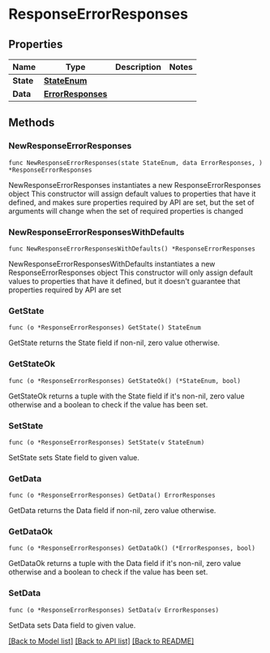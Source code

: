 # ResponseErrorResponses

## Properties

Name | Type | Description | Notes
------------ | ------------- | ------------- | -------------
**State** | [**StateEnum**](StateEnum.md) |  | 
**Data** | [**ErrorResponses**](ErrorResponses.md) |  | 

## Methods

### NewResponseErrorResponses

`func NewResponseErrorResponses(state StateEnum, data ErrorResponses, ) *ResponseErrorResponses`

NewResponseErrorResponses instantiates a new ResponseErrorResponses object
This constructor will assign default values to properties that have it defined,
and makes sure properties required by API are set, but the set of arguments
will change when the set of required properties is changed

### NewResponseErrorResponsesWithDefaults

`func NewResponseErrorResponsesWithDefaults() *ResponseErrorResponses`

NewResponseErrorResponsesWithDefaults instantiates a new ResponseErrorResponses object
This constructor will only assign default values to properties that have it defined,
but it doesn't guarantee that properties required by API are set

### GetState

`func (o *ResponseErrorResponses) GetState() StateEnum`

GetState returns the State field if non-nil, zero value otherwise.

### GetStateOk

`func (o *ResponseErrorResponses) GetStateOk() (*StateEnum, bool)`

GetStateOk returns a tuple with the State field if it's non-nil, zero value otherwise
and a boolean to check if the value has been set.

### SetState

`func (o *ResponseErrorResponses) SetState(v StateEnum)`

SetState sets State field to given value.


### GetData

`func (o *ResponseErrorResponses) GetData() ErrorResponses`

GetData returns the Data field if non-nil, zero value otherwise.

### GetDataOk

`func (o *ResponseErrorResponses) GetDataOk() (*ErrorResponses, bool)`

GetDataOk returns a tuple with the Data field if it's non-nil, zero value otherwise
and a boolean to check if the value has been set.

### SetData

`func (o *ResponseErrorResponses) SetData(v ErrorResponses)`

SetData sets Data field to given value.



[[Back to Model list]](../README.md#documentation-for-models) [[Back to API list]](../README.md#documentation-for-api-endpoints) [[Back to README]](../README.md)


